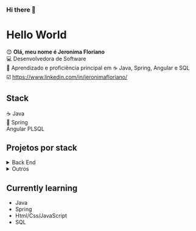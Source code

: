 ### Hi there 👋

# Hello World

:blush: **Olá, meu nome é Jeronima Floriano** <br>
:computer: Desenvolvedora de Software <br>
:floppy_disk: Aprendizado e proficiência principal em :coffee: Java, Spring, Angular e SQL<br>
:ballot_box_with_check: https://www.linkedin.com/in/jeronimafloriano/ <br>

## Stack

:coffee: Java <br>
:leaves: Spring <br>
Angular
PLSQL


## Projetos por stack

<details>
<summary>Back End</summary>
  <ul>
    <li><a href="https://github.com/jeronimafloriano/starbank-microsservices">[Java/Spring] Microsserviços com Java, Spring, Comunicação Síncrona e Assíncrona: StarBank</a>
    <li><a href="https://github.com/jeronimafloriano/java-spring-microservicos">[Java/Spring] Microsserviços com Java, Spring e Comunicação Síncrona: IFlashFood</a>
    <li><a href="https://github.com/jeronimafloriano/biblioteca-cadastros">[Java/Spring] Consumindo API para cadastro de CEP, CPF e CNPJ</a></li>
    <li><a href="https://github.com/jeronimafloriano/mybank">[Java/Spring/MongoDB] Processamento de um banco fícticio com MongoDB</a></li>
    <li><a href="https://github.com/jeronimafloriano/spring-boot-vendas">[Java/Spring] Api de uma Aplicação de Vendas</a></li>
    <li><a href="https://github.com/jeronimafloriano/testes-unitarios-e-integrados-com-java-e-spring">[Java/Spring/Junit/Mockito] Testes unitários e integrados com Java, Spring, Junit e Mockito</a>
    <li><a href="https://github.com/jeronimafloriano/clean-arq-escola">[Java] Clean Architecture com Java</a></li>
    <li><a href="https://github.com/jeronimafloriano/ddd-escola">[Java] Projeto de matriculas de alunos, utilizando DDD</a></li>
  </ul>
</details>

 <details>
  <summary>Outros</summary>
  <ul>
    <li><a href="https://github.com/jeronimafloriano/java-exercicios-e-bibliotecas">[Java] Exercícios de Lógica</a></li>
    <li><a href="https://github.com/jeronimafloriano/escola">[Java/Spring/MongoDB] Integração de uma aplicação Java com o MongoDB através de um CODEC personalizado</a></li>
    <li><a href="https://github.com/jeronimafloriano/java-reflection-metaprogramacao">[Java] Praticando Metaprogramação</a></li>
    <li><a href="https://github.com/jeronimafloriano/threads">[Java] Exercitando Threads</a></li>
    <li><a href="https://github.com/jeronimafloriano/java-testes-unitarios-inicial">[Java/Junit] Praticando testes unitários</a></li>
  </ul>
  </details>


## Currently learning

<ul>
  <li>Java</li>
  <li>Spring</li>
  <li>Html/Css/JavaScript</li>
  <li>SQL</li>
  </ul>




<!--
**jeronimafloriano/jeronimafloriano** is a ✨ _special_ ✨ repository because its `README.md` (this file) appears on your GitHub profile.

Here are some ideas to get you started:

- 🔭 I’m currently working on ...
- 🌱 I’m currently learning ...
- 👯 I’m looking to collaborate on ...
- 🤔 I’m looking for help with ...
- 💬 Ask me about ...
- 📫 How to reach me: ...
- 😄 Pronouns: ...
- ⚡ Fun fact: ...
-->
